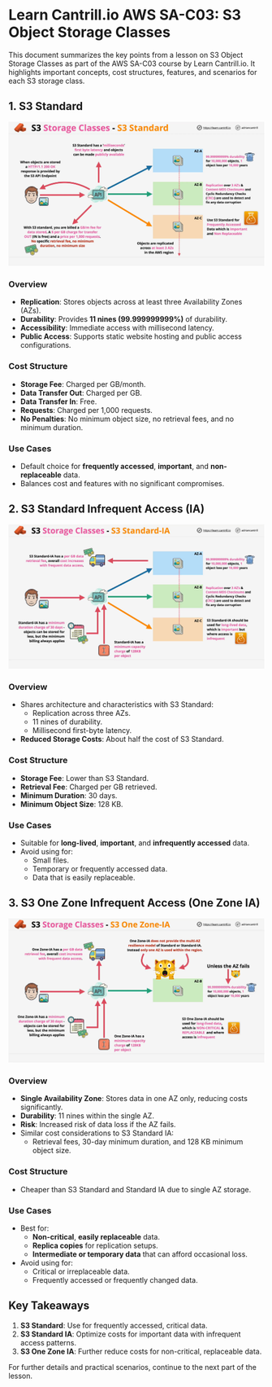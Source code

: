 # Learn Cantrill.io AWS SA-C03: S3 Object Storage Classes

This document summarizes the key points from a lesson on S3 Object Storage Classes as part of the AWS SA-C03 course by Learn Cantrill.io. It highlights important concepts, cost structures, features, and scenarios for each S3 storage class.

## 1. S3 Standard

![alt text](./Images/image-27.png)

### Overview

- **Replication**: Stores objects across at least three Availability Zones (AZs).
- **Durability**: Provides **11 nines (99.999999999%)** of durability.
- **Accessibility**: Immediate access with millisecond latency.
- **Public Access**: Supports static website hosting and public access configurations.

### Cost Structure

- **Storage Fee**: Charged per GB/month.
- **Data Transfer Out**: Charged per GB.
- **Data Transfer In**: Free.
- **Requests**: Charged per 1,000 requests.
- **No Penalties**: No minimum object size, no retrieval fees, and no minimum duration.

### Use Cases

- Default choice for **frequently accessed**, **important**, and **non-replaceable** data.
- Balances cost and features with no significant compromises.

## 2. S3 Standard Infrequent Access (IA)

![alt text](./Images/image-28.png)

### Overview

- Shares architecture and characteristics with S3 Standard:
  - Replication across three AZs.
  - 11 nines of durability.
  - Millisecond first-byte latency.
- **Reduced Storage Costs**: About half the cost of S3 Standard.

### Cost Structure

- **Storage Fee**: Lower than S3 Standard.
- **Retrieval Fee**: Charged per GB retrieved.
- **Minimum Duration**: 30 days.
- **Minimum Object Size**: 128 KB.

### Use Cases

- Suitable for **long-lived**, **important**, and **infrequently accessed** data.
- Avoid using for:
  - Small files.
  - Temporary or frequently accessed data.
  - Data that is easily replaceable.

## 3. S3 One Zone Infrequent Access (One Zone IA)

![alt text](./Images/image-29.png)

### Overview

- **Single Availability Zone**: Stores data in one AZ only, reducing costs significantly.
- **Durability**: 11 nines within the single AZ.
- **Risk**: Increased risk of data loss if the AZ fails.
- Similar cost considerations to S3 Standard IA:
  - Retrieval fees, 30-day minimum duration, and 128 KB minimum object size.

### Cost Structure

- Cheaper than S3 Standard and Standard IA due to single AZ storage.

### Use Cases

- Best for:
  - **Non-critical**, **easily replaceable** data.
  - **Replica copies** for replication setups.
  - **Intermediate or temporary data** that can afford occasional loss.
- Avoid using for:
  - Critical or irreplaceable data.
  - Frequently accessed or frequently changed data.

## Key Takeaways

1. **S3 Standard**: Use for frequently accessed, critical data.
2. **S3 Standard IA**: Optimize costs for important data with infrequent access patterns.
3. **S3 One Zone IA**: Further reduce costs for non-critical, replaceable data.

For further details and practical scenarios, continue to the next part of the lesson.
